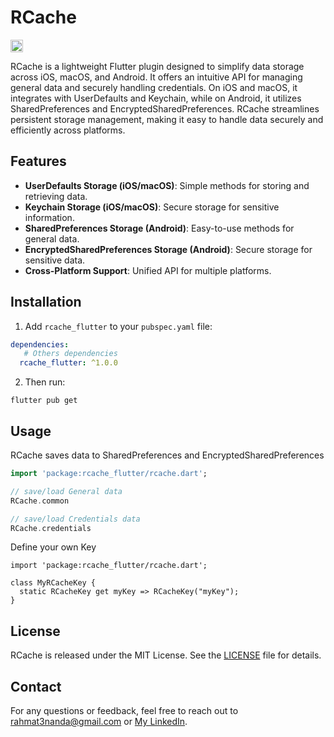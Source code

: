 # RCache

[<img src="https://pub.dev/static/hash-l15m0lvm/img/pub-dev-logo.svg" alt="pub logo" height="20">](https://pub.dev/packages/rcache_flutter)

RCache is a lightweight Flutter plugin designed to simplify data storage across iOS, macOS, and Android. It offers an intuitive API for managing general data and securely handling credentials. On iOS and macOS, it integrates with UserDefaults and Keychain, while on Android, it utilizes SharedPreferences and EncryptedSharedPreferences. RCache streamlines persistent storage management, making it easy to handle data securely and efficiently across platforms.

## Features

- **UserDefaults Storage (iOS/macOS)**: Simple methods for storing and retrieving data.
- **Keychain Storage (iOS/macOS)**: Secure storage for sensitive information.
- **SharedPreferences Storage (Android)**: Easy-to-use methods for general data.
- **EncryptedSharedPreferences Storage (Android)**: Secure storage for sensitive data.
- **Cross-Platform Support**: Unified API for multiple platforms.

## Installation

1. Add `rcache_flutter` to your `pubspec.yaml` file:
```yaml
dependencies:
   # Others dependencies
  rcache_flutter: ^1.0.0
```
2. Then run:
```shell
flutter pub get
```

## Usage

RCache saves data to SharedPreferences and EncryptedSharedPreferences
```dart
import 'package:rcache_flutter/rcache.dart';

// save/load General data
RCache.common

// save/load Credentials data
RCache.credentials
```



Define your own Key
```
import 'package:rcache_flutter/rcache.dart';

class MyRCacheKey {
  static RCacheKey get myKey => RCacheKey("myKey");
}
```

## License
RCache is released under the MIT License. See the [LICENSE](https://github.com/rahmat3nanda/RCache-Flutter?tab=MIT-1-ov-file) file for details.

## Contact
For any questions or feedback, feel free to reach out to [rahmat3nanda@gmail.com](mailto:rahmat3nanda@gmail.com) or [My LinkedIn](https://www.linkedin.com/in/rahmat-trinanda/).
